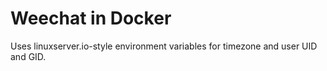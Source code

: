 # Weechat in Docker

Uses linuxserver.io-style environment variables for timezone and user UID and GID.
